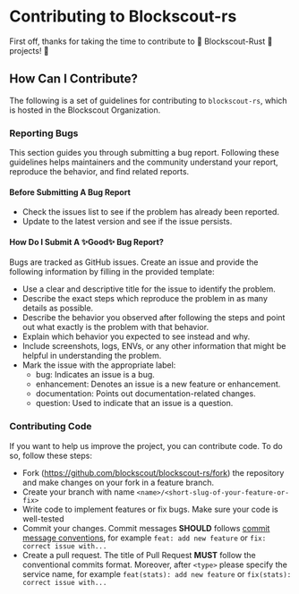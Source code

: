 Contributing to Blockscout-rs
===

First off, thanks for taking the time to contribute to 🚀 Blockscout-Rust 🚀 projects! 🎉

## How Can I Contribute?

The following is a set of guidelines for contributing to `blockscout-rs`, which is hosted in the Blockscout Organization.

### Reporting Bugs

This section guides you through submitting a bug report. Following these guidelines helps maintainers and the community understand your report, reproduce the behavior, and find related reports.

#### Before Submitting A Bug Report

* Check the issues list to see if the problem has already been reported.
* Update to the latest version and see if the issue persists.


#### How Do I Submit A ✨Good✨ Bug Report?

Bugs are tracked as GitHub issues. Create an issue and provide the following information by filling in the provided template:

* Use a clear and descriptive title for the issue to identify the problem.
* Describe the exact steps which reproduce the problem in as many details as possible.
* Describe the behavior you observed after following the steps and point out what exactly is the problem with that behavior.
* Explain which behavior you expected to see instead and why.
* Include screenshots, logs, ENVs, or any other information that might be helpful in understanding the problem.
* Mark the issue with the appropriate label:
    * bug: Indicates an issue is a bug.
    * enhancement: Denotes an issue is a new feature or enhancement.
    * documentation: Points out documentation-related changes.
    * question: Used to indicate that an issue is a question.

### Contributing Code

If you want to help us improve the project, you can contribute code. To do so, follow these steps:

* Fork (https://github.com/blockscout/blockscout-rs/fork) the repository and make changes on your fork in a feature branch.
* Create your branch with name `<name>/<short-slug-of-your-feature-or-fix>`
* Write code to implement features or fix bugs. Make sure your code is well-tested
* Commit your changes. Commit messages **SHOULD** follows [commit message conventions](https://www.conventionalcommits.org/en/v1.0.0/), for example `feat: add new feature` or `fix: correct issue with...` 
* Create a pull request. The title of Pull Request **MUST** follow the conventional commits format. Moreover, after `<type>` please specify the service name, for example `feat(stats): add new feature` or `fix(stats): correct issue with...`
